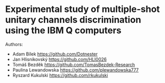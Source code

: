 # Experimental study of multiple-shot unitary channels discrimination using the IBM Q computers
Authors:
- Adam Bílek            https://github.com/Dotnester
- Jan Hlisnikovský      https://github.com/HLI0026
- Tomáš Bezděk          https://github.com/TomasBezdek-Research
- Paulina Lewandowska   https://github.com/plewandowska777
- Ryszard Kukulski      https://github.com/rkukulski
